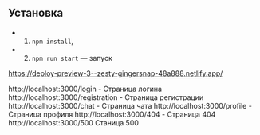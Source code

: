 ## Установка

- 1. `npm install`,
- 2. `npm run start` — запуск

https://deploy-preview-3--zesty-gingersnap-48a888.netlify.app/

http://localhost:3000/login - Страница логина
http://localhost:3000/registration - Страница регистрации
http://localhost:3000/chat - Страница чата
http://localhost:3000/profile - Страница профиля
http://localhost:3000/404 - Страница 404
http://localhost:3000/500 Станица 500

